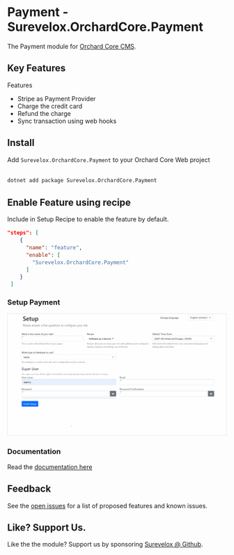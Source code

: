 # Payment - Surevelox.OrchardCore.Payment

The Payment module for [Orchard Core CMS](https://github.com/OrchardCMS/OrchardCore).

## Key Features

Features

- Stripe as Payment Provider
- Charge the credit card
- Refund the charge
- Sync transaction using web hooks

## Install

Add `Surevelox.OrchardCore.Payment` to your Orchard Core Web project

```bash

dotnet add package Surevelox.OrchardCore.Payment

```
## Enable Feature using recipe

Include in Setup Recipe to enable the feature by default.


```json
"steps": [
    {
      "name": "feature",
      "enable": [
        "Surevelox.OrchardCore.Payment"
      ]
    }
 ]
```


### Setup Payment

![Payment](https://raw.githubusercontent.com/surevelox/OrchardCore.Modules/master/Payment/images/screen-1.gif)

### Documentation

Read the [documentation here](https://surevelox.github.io/OrchardCore.Modules/)

## Feedback
See the [open issues](https://github.com/surevelox/OrchardCore.Modules/issues) for a list of proposed features and known issues.


## Like?  Support Us.

Like the the module? Support us by sponsoring  [Surevelox @ Github](https://github.com/sponsors/surevelox).  